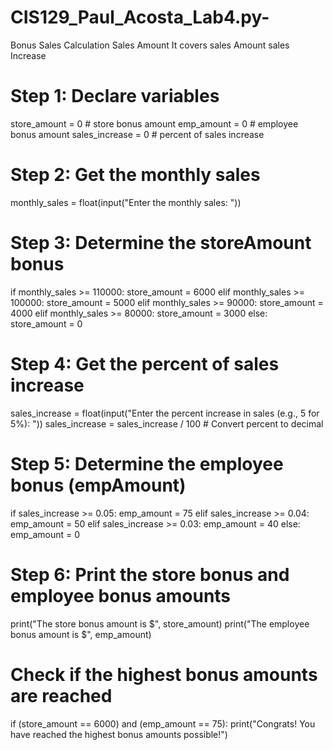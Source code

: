 # CIS129_Paul_Acosta_Lab4.py-
Bonus Sales Calculation
Sales Amount
It covers sales Amount sales Increase 
# Step 1: Declare variables
store_amount = 0  # store bonus amount
emp_amount = 0    # employee bonus amount
sales_increase = 0  # percent of sales increase

# Step 2: Get the monthly sales
monthly_sales = float(input("Enter the monthly sales: "))

# Step 3: Determine the storeAmount bonus
if monthly_sales >= 110000:
    store_amount = 6000
elif monthly_sales >= 100000:
    store_amount = 5000
elif monthly_sales >= 90000:
    store_amount = 4000
elif monthly_sales >= 80000:
    store_amount = 3000
else:
    store_amount = 0

# Step 4: Get the percent of sales increase
sales_increase = float(input("Enter the percent increase in sales (e.g., 5 for 5%): "))
sales_increase = sales_increase / 100  # Convert percent to decimal

# Step 5: Determine the employee bonus (empAmount)
if sales_increase >= 0.05:
    emp_amount = 75
elif sales_increase >= 0.04:
    emp_amount = 50
elif sales_increase >= 0.03:
    emp_amount = 40
else:
    emp_amount = 0

# Step 6: Print the store bonus and employee bonus amounts
print("The store bonus amount is $", store_amount)
print("The employee bonus amount is $", emp_amount)

# Check if the highest bonus amounts are reached
if (store_amount == 6000) and (emp_amount == 75):
    print("Congrats! You have reached the highest bonus amounts possible!")
